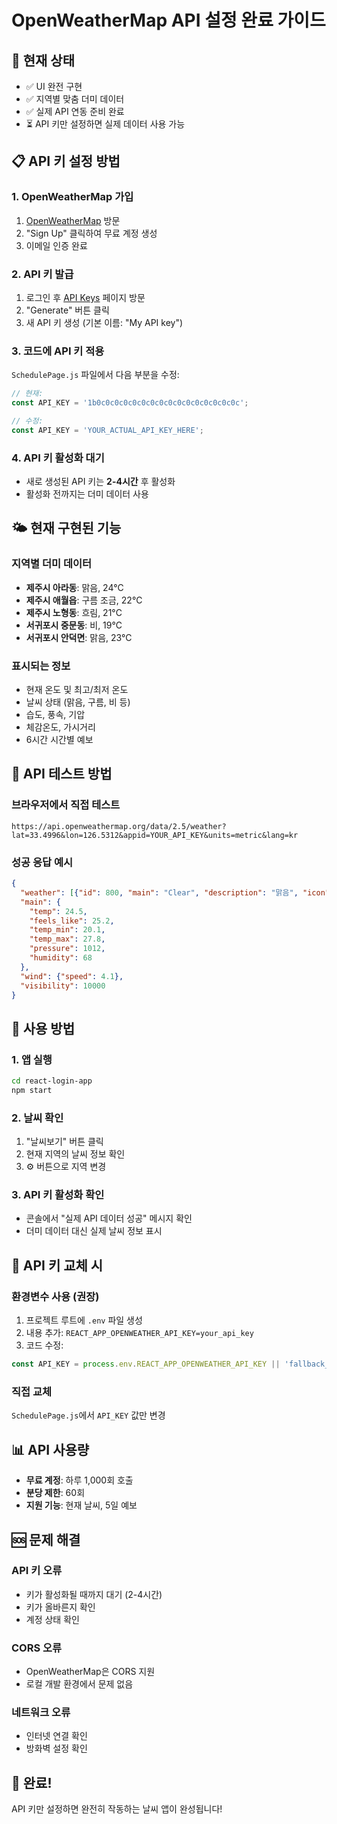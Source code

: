 # OpenWeatherMap API 설정 완료 가이드

## 🚀 현재 상태
- ✅ UI 완전 구현
- ✅ 지역별 맞춤 더미 데이터
- ✅ 실제 API 연동 준비 완료
- ⏳ API 키만 설정하면 실제 데이터 사용 가능

## 📋 API 키 설정 방법

### 1. OpenWeatherMap 가입
1. [OpenWeatherMap](https://openweathermap.org/) 방문
2. "Sign Up" 클릭하여 무료 계정 생성
3. 이메일 인증 완료

### 2. API 키 발급
1. 로그인 후 [API Keys](https://home.openweathermap.org/api_keys) 페이지 방문
2. "Generate" 버튼 클릭
3. 새 API 키 생성 (기본 이름: "My API key")

### 3. 코드에 API 키 적용
`SchedulePage.js` 파일에서 다음 부분을 수정:

```javascript
// 현재:
const API_KEY = '1b0c0c0c0c0c0c0c0c0c0c0c0c0c0c0c0c';

// 수정:
const API_KEY = 'YOUR_ACTUAL_API_KEY_HERE';
```

### 4. API 키 활성화 대기
- 새로 생성된 API 키는 **2-4시간** 후 활성화
- 활성화 전까지는 더미 데이터 사용

## 🌤️ 현재 구현된 기능

### 지역별 더미 데이터
- **제주시 아라동**: 맑음, 24°C
- **제주시 애월읍**: 구름 조금, 22°C  
- **제주시 노형동**: 흐림, 21°C
- **서귀포시 중문동**: 비, 19°C
- **서귀포시 안덕면**: 맑음, 23°C

### 표시되는 정보
- 현재 온도 및 최고/최저 온도
- 날씨 상태 (맑음, 구름, 비 등)
- 습도, 풍속, 기압
- 체감온도, 가시거리
- 6시간 시간별 예보

## 🔧 API 테스트 방법

### 브라우저에서 직접 테스트
```
https://api.openweathermap.org/data/2.5/weather?lat=33.4996&lon=126.5312&appid=YOUR_API_KEY&units=metric&lang=kr
```

### 성공 응답 예시
```json
{
  "weather": [{"id": 800, "main": "Clear", "description": "맑음", "icon": "01d"}],
  "main": {
    "temp": 24.5,
    "feels_like": 25.2,
    "temp_min": 20.1,
    "temp_max": 27.8,
    "pressure": 1012,
    "humidity": 68
  },
  "wind": {"speed": 4.1},
  "visibility": 10000
}
```

## 🎯 사용 방법

### 1. 앱 실행
```bash
cd react-login-app
npm start
```

### 2. 날씨 확인
1. "날씨보기" 버튼 클릭
2. 현재 지역의 날씨 정보 확인
3. ⚙️ 버튼으로 지역 변경

### 3. API 키 활성화 확인
- 콘솔에서 "실제 API 데이터 성공" 메시지 확인
- 더미 데이터 대신 실제 날씨 정보 표시

## 🔄 API 키 교체 시

### 환경변수 사용 (권장)
1. 프로젝트 루트에 `.env` 파일 생성
2. 내용 추가: `REACT_APP_OPENWEATHER_API_KEY=your_api_key`
3. 코드 수정:
```javascript
const API_KEY = process.env.REACT_APP_OPENWEATHER_API_KEY || 'fallback_key';
```

### 직접 교체
`SchedulePage.js`에서 `API_KEY` 값만 변경

## 📊 API 사용량
- **무료 계정**: 하루 1,000회 호출
- **분당 제한**: 60회
- **지원 기능**: 현재 날씨, 5일 예보

## 🆘 문제 해결

### API 키 오류
- 키가 활성화될 때까지 대기 (2-4시간)
- 키가 올바른지 확인
- 계정 상태 확인

### CORS 오류
- OpenWeatherMap은 CORS 지원
- 로컬 개발 환경에서 문제 없음

### 네트워크 오류
- 인터넷 연결 확인
- 방화벽 설정 확인

## 🎉 완료!
API 키만 설정하면 완전히 작동하는 날씨 앱이 완성됩니다! 